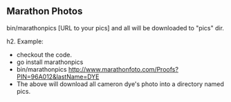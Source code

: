  Marathon Photos
-----------------------

bin/marathonpics [URL to your pics] and all will be downloaded to "pics" dir.

h2. Example:
- checkout the code.
- go install marathonpics
- bin/marathonpics http://www.marathonfoto.com/Proofs?PIN=96A012&lastName=DYE
- The above will download all cameron dye's photo into a directory named pics.
